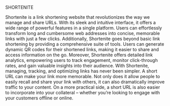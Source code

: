 SHORTENITE

Shortenite is a  link shortening website that revolutionizes the way we manage and share URLs. With its sleek and intuitive interface, it offers a wide range of powerful features in a single platform. Users can effortlessly transform long and cumbersome web addresses into concise, memorable links with just a few clicks. Additionally, Shortenite goes beyond basic link shortening by providing a comprehensive suite of tools. Users can generate dynamic QR codes for their shortened links, making it easier to share and access information on the go. Moreover, Shortenite offers detailed link analytics, empowering users to track engagement, monitor click-through rates, and gain valuable insights into their audience. With Shortenite, managing, tracking, and optimizing links has never been simpler. A short URL can make your link more memorable. Not only does it allow people to easily recall and share your link with others, it can also dramatically improve traffic to your content. On a more practical side, a short URL is also easier to incorporate into your collateral – whether you’re looking to engage with your customers offline or online.
